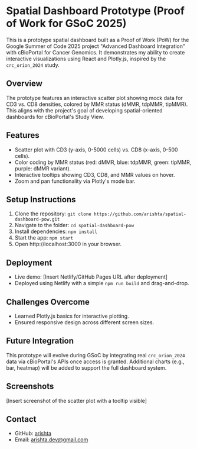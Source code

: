 # Spatial Dashboard Prototype (Proof of Work for GSoC 2025)

This is a prototype spatial dashboard built as a Proof of Work (PoW) for the Google Summer of Code 2025 project "Advanced Dashboard Integration" with cBioPortal for Cancer Genomics. It demonstrates my ability to create interactive visualizations using React and Plotly.js, inspired by the `crc_orion_2024` study.

## Overview
The prototype features an interactive scatter plot showing mock data for CD3 vs. CD8 densities, colored by MMR status (dMMR, tdpMMR, tipMMR). This aligns with the project's goal of developing spatial-oriented dashboards for cBioPortal's Study View.

## Features
- Scatter plot with CD3 (y-axis, 0-5000 cells) vs. CD8 (x-axis, 0-500 cells).
- Color coding by MMR status (red: dMMR, blue: tdpMMR, green: tipMMR, purple: dMMR variant).
- Interactive tooltips showing CD3, CD8, and MMR values on hover.
- Zoom and pan functionality via Plotly's mode bar.

## Setup Instructions
1. Clone the repository: `git clone https://github.com/arishta/spatial-dashboard-pow.git`
2. Navigate to the folder: `cd spatial-dashboard-pow`
3. Install dependencies: `npm install`
4. Start the app: `npm start`
5. Open http://localhost:3000 in your browser.

## Deployment
- Live demo: [Insert Netlify/GitHub Pages URL after deployment]
- Deployed using Netlify with a simple `npm run build` and drag-and-drop.

## Challenges Overcome
- Learned Plotly.js basics for interactive plotting.
- Ensured responsive design across different screen sizes.

## Future Integration
This prototype will evolve during GSoC by integrating real `crc_orion_2024` data via cBioPortal's APIs once access is granted. Additional charts (e.g., bar, heatmap) will be added to support the full dashboard system.

## Screenshots
[Insert screenshot of the scatter plot with a tooltip visible]

## Contact
- GitHub: [arishta](https://github.com/arishta)
- Email: arishta.dev@gmail.com